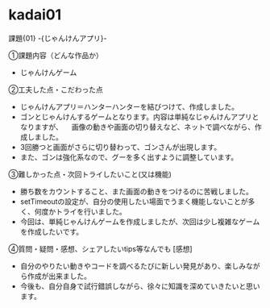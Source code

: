 # kadai01

課題{01} -{じゃんけんアプリ}-

①課題内容（どんな作品か）
- じゃんけんゲーム

②工夫した点・こだわった点
- じゃんけんアプリ＝ハンターハンターを結びつけて、作成しました。
- ゴンとじゃんけんするゲームとなります。内容は単純なじゃんけんアプリとなりますが、
　画像の動きや画面の切り替えなど、ネットで調べながら、作成しました。
- 3回勝つと画面がさらに切り替わって、ゴンさんが出現します。
- また、ゴンは強化系なので、グーを多く出すように調整しています。

③難しかった点・次回トライしたいこと(又は機能)
- 勝ち数をカウントすること、また画面の動きをつけるのに苦戦しました。
- setTimeoutの設定が、自分の使用したい場面でうまく機能しないことが多く、何度かトライを行いました。
- 今回は、単純じゃんけんゲームを作成しましたが、次回は少し複雑なゲームを作成したいです。

④質問・疑問・感想、シェアしたいtips等なんでも
[感想]
- 自分のやりたい動きやコードを調べるたびに新しい発見があり、楽しみながら作成が出来ました。
- 今後も、自分自身で試行錯誤しながら、徐々に知識を深めていきたいと思います。
